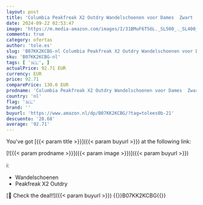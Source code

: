 ```yaml
---
layout: post
title: 'Columbia Peakfreak X2 Outdry Wandelschoenen voor Dames  Zwart  Black/Daredevil   39 EU'
date: 2024-09-22 02:53:47
image: 'https://m.media-amazon.com/images/I/31BMuF6T56L._SL500_._SL400_.jpg'
comments: true
category: ofertas
author: 'tole.es'
slug: 'B07KK2KCBG-nl Columbia Peakfreak X2 Outdry Wandelschoenen voor Dames...'
sku: 'B07KK2KCBG-nl'
tags: [ '🇳🇱', ]
actualPrice: 92.71 EUR
currency: EUR
price: 92.71
comparePrice: 130.0 EUR
prodname: 'Columbia Peakfreak X2 Outdry Wandelschoenen voor Dames  Zwart  Black/Daredevil   39 EU'
country: 'nl'
flag: '🇳🇱'
brand: ''
buyurl: 'https://www.amazon.nl/dp/B07KK2KCBG/?tag=tolees0b-21'
descuento: '28.68'
average: '92.71'
---
```


You've got [{{< param title >}}]({{< param buyurl >}}) at the following link:

[![{{< param prodname >}}]({{< param image >}})]({{< param buyurl >}})

ℹ️:

- Wandelschoenen
- Peakfreak X2 Outdry

[🛒 Check the deal!!]({{< param buyurl >}})
{{<world>}}B07KK2KCBG{{</world>}}
